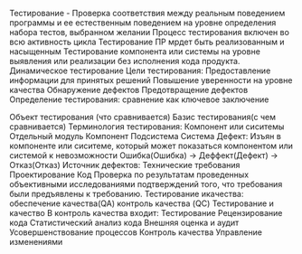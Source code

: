 Тестирование - Проверка соответствия между реальным поведением программы и ее естественным поведением на уровне определения набора тестов, выбранном желании Процесс тестирования включен во всю активность цикла Тестирование ПР мрдет быть реализованным и насыщенным Тестирование компонента или системы на уровне выявления или реализации без исполнения кода продукта. Динамическое тестирование Цели тестирования: Предоставление информации для принятых решений Повышение уверенности на уровне качества Обнаружение дефектов Предотвращение дефектов Определение тестирования: сравнение как ключевое заключение

Объект тестирования (что сравнивается)
Базис тестирования(с чем сравнивается) Терминология тестирования: Компонент или сиситемы Отдельный модуль Компонент Подсистема Система Дефект: Изъян в компоненте или сиситеме, который может показаться компонентом или системой к невозможности Ошибка(Ошибка) -> Деффект(Дефект) -> Отказ(Отказ) Источник дефектов:
Технические требования
Проектирование
Код
Проверка по результатам проведенных объективными исследованиями подтверждений того, что требования были предъявлены к требованию. Тестирование икачества:
обеспечение качества(QA)
контроль качества (QC) Тестирование и качество В контроль качества входит:
Тестирование
Рецензирование кода
Статистический анализ кода
Внешняя оценка и аудит
Усовершенствование процессов
Контроль качества
Управление изменениями
